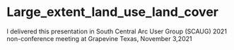 # Large_extent_land_use_land_cover
I delivered this presentation in South Central Arc User Group (SCAUG) 2021 non-conference meeting at Grapevine Texas, November 3,2021

